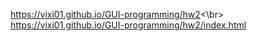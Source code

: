 https://vixi01.github.io/GUI-programming/hw2<\br>
https://vixi01.github.io/GUI-programming/hw2/index.html
